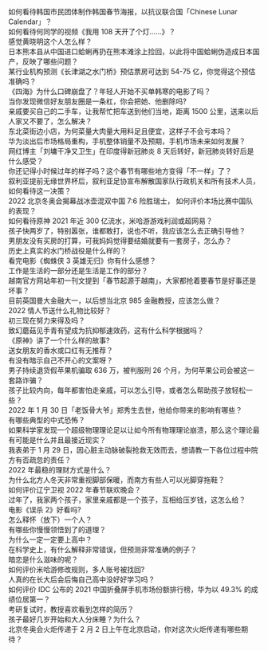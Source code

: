 如何看待韩国市民团体制作韩国春节海报，以抗议联合国「Chinese Lunar Calendar」？  
如何看待何同学的视频《我用 108 天开了个灯......》？  
感觉黄晓明这个人怎么样？  
日本熊本县从中国进口蛤蜊再扔在熊本滩涂上捡回，以此将中国蛤蜊伪造成日本国产，反映了哪些问题？  
某行业机构预测《长津湖之水门桥》预估票房可达到 54-75 亿，你觉得这个预估准确吗？  
《四海》为什么口碑崩盘了？年轻人开始不买单韩寒的电影了吗？  
当你发现微信好友朋友圈是一条杠，你会把她、他删除吗?  
亲戚要买自己的二手车，让我帮忙把车送到他们当地，距离 1500 公里，送来以后人家又不要了，怎么解决？  
东北菜街边小店，为何菜量大肉量大用料足且便宜，这样子不会亏本吗？  
华为淡出后市场格局重构，手机整体销量不及预期，手机市场未来如何发展？  
网红博主「刘墉干净又卫生」在印度得新冠肺炎 8 天后转好，新冠肺炎转好后是什么感受？  
你还记得小时候过年的样子吗？这个春节有哪些地方变得「不一样」了？  
叙利亚提前无缘世界杯后，叙利亚足协宣布解散国家队行政机关和所有技术人员，如何看待这一决策？  
2022 北京冬奥会揭幕战冰壶混双中国 7:6 险胜瑞士， 如何评价本场比赛中国队的表现？  
如何看待原神 2021 年近 300 亿流水，米哈游游戏利润或超网易？  
孩子快两岁了，特别嚣张，谁都敢打，说也不听，我应该怎么去正确引导他？  
男朋友没有买房的打算，可我妈妈觉得要结婚就要有一套房子，怎么办？  
历史上真实的水门桥战役是什么样的？  
看完电影《蜘蛛侠 3 英雄无归》你有什么感想？  
工作是生活的一部分还是生活是工作的部分？  
越南官方网站年初一刊文提到「春节起源于越南」，大家都抢着要春节是好事还是坏事？  
目前英国曼大金融大一，以后想当北京 985 金融教授，应该怎么做？  
2022 情人节送什么礼物比较好？  
初三现在努力来得及吗？  
致幻蘑菇见手青有望成为抗抑郁速效药，这有什么科学根据吗？  
《原神》讲了一个什么样的故事?  
送女朋友的香水或口红有无推荐？  
有没有暗示自己不开心的文案呀？  
男子持续退货假苹果机骗取 636 万，被判服刑 26 个月，为何苹果公司会被这一套路诈骗？  
孩子比较内向，每年都害怕走亲戚，可以怎么引导，或者怎么帮助孩子放轻松一些？  
2022 年 1 月 30 日「老饭骨大爷」郑秀生去世，他给你带来的影响有哪些？  
有哪些典型的中式恐怖？  
如果科学家发现一个超级物理理论足以让如今所有物理理论崩溃，那么这个理论最有可能是什么并且最接近现实？  
我表弟于 1 月 29 日，因心脏主动脉破裂抢救无效而去，想请教一下各位过程中院方有否疏忽的责任？  
2022 年最稳的理财方式是什么？  
为什么北方人冬天非常重视脚部保暖，而南方有些人可以光脚穿拖鞋？  
如何评价辽宁卫视 2022 年春节联欢晚会？  
过年了，我家两个孩子，家里亲戚都是一个孩子，互相给压岁钱，这怎么给？  
电影《误杀 2》好看吗?  
怎么释怀（放下）一个人？  
有哪些你慢慢领悟到了的道理？  
为什么一定一定要上高中？  
在科学史上，有什么解释非常错误，但预测非常准确的例子？  
暗恋是什么滋味的呢？  
如何评价米哈游修改规则，多人账号被找回?  
人真的在长大后会后悔自己高中没好好学习吗？  
如何评价 IDC 公布的 2021 中国折叠屏手机市场份额排行榜，华为以 49.3% 的成绩位居第一？  
考研复试时，教授喜欢看到怎样的简历？  
孩子最好几岁开始和大人分床睡？为什么？  
北京冬奥会火炬传递于 2 月 2 日上午在北京启动，你对这次火炬传递有哪些期待？  
